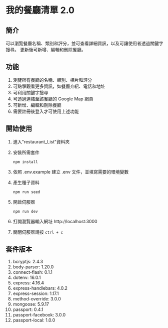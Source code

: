 # 我的餐廳清單 2.0

## 簡介

可以瀏覽餐廳名稱、類別和評分，並可查看詳細資訊，以及可讓使用者透過關鍵字搜尋。
更新後可新增、編輯和刪除餐廳。

## 功能

1. 瀏覽所有餐廳的名稱、類別、相片和評分
2. 可點擊觀看更多資訊，如餐廳介紹、電話和地址
3. 可利用關鍵字搜尋
4. 可透過連結至該餐廳的 Google Map 網頁
5. 可新增、編輯和刪除餐廳
6. 需要註冊後登入才可使用上述功能

## 開始使用

1. 進入"restaurant_List"資料夾
2. 安裝所需套件

   ```
   npm install
   ```

3. 依照 .env.example 建立 .env 文件，並填寫需要的環境變數
4. 產生種子資料

   ```
   npm run seed
   ```

5. 開啟伺服器

   ```
   npm run dev
   ```

6. 打開瀏覽器輸入網址 http://localhost:3000
7. 關閉伺服器請按 `ctrl + c`

## 套件版本

1. bcryptjs: 2.4.3
2. body-parser: 1.20.0
3. connect-flash: 0.1.1
4. dotenv: 16.0.1
5. express: 4.16.4
6. express-handlebars: 4.0.2
7. express-session: 1.17.1
8. method-override: 3.0.0
9. mongoose: 5.9.17
10. passport: 0.4.1
11. passport-facebook: 3.0.0
12. passport-local: 1.0.0
